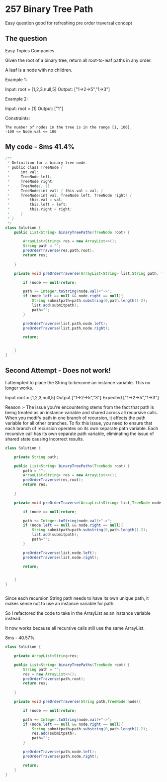 # 257 Binary Tree Path

Easy question good for refreshing pre order traversal concept

## The question

Easy
Topics
Companies

Given the root of a binary tree, return all root-to-leaf paths in any order.

A leaf is a node with no children.

 

Example 1:

Input: root = [1,2,3,null,5]
Output: ["1->2->5","1->3"]

Example 2:

Input: root = [1]
Output: ["1"]

 

Constraints:

    The number of nodes in the tree is in the range [1, 100].
    -100 <= Node.val <= 100


## My code - 8ms 41.4%

```java
/**
 * Definition for a binary tree node.
 * public class TreeNode {
 *     int val;
 *     TreeNode left;
 *     TreeNode right;
 *     TreeNode() {}
 *     TreeNode(int val) { this.val = val; }
 *     TreeNode(int val, TreeNode left, TreeNode right) {
 *         this.val = val;
 *         this.left = left;
 *         this.right = right;
 *     }
 * }
 */
class Solution {
    public List<String> binaryTreePaths(TreeNode root) {

        ArrayList<String> res = new ArrayList<>();
        String path = "";
        preOrderTraverse(res,path,root);
        return res;
        
    }

    private void preOrderTraverse(ArrayList<String> list,String path, TreeNode node){

        if (node == null)return;

        path += Integer.toString(node.val)+"->";
        if (node.left == null && node.right == null){
            String submitpath=path.substring(0,path.length()-2);
            list.add(submitpath);
            path="";
        }

        preOrderTraverse(list,path,node.left);
        preOrderTraverse(list,path,node.right);

        return;


    }
}


```

## Second Attempt - Does not work!

I attempted to place the String to become an instance variable. This no longer works.

Input
root =
[1,2,3,null,5]
Output
["1->2->5","3"]
Expected
["1->2->5","1->3"]

Reason :-
The issue you're encountering stems from the fact that path is being treated as an instance variable and shared across all recursive calls. When you modify path in one branch of recursion, it affects the path variable for all other branches. To fix this issue, you need to ensure that each branch of recursion operates on its own separate path variable. Each recursive call has its own separate path variable, eliminating the issue of shared state causing incorrect results.


```java
class Solution {

    private String path;

    public List<String> binaryTreePaths(TreeNode root) {
        path = "";
        ArrayList<String> res = new ArrayList<>();
        preOrderTraverse(res,root);
        return res;
        
    }

    private void preOrderTraverse(ArrayList<String> list,TreeNode node){

        if (node == null)return;

        path += Integer.toString(node.val)+"->";
        if (node.left == null && node.right == null){
            String submitpath=path.substring(0,path.length()-2);
            list.add(submitpath);
            path="";
        }

        preOrderTraverse(list,node.left);
        preOrderTraverse(list,node.right);

        return;


    }
}



```

Since each recursion String path needs to have its own unique path, it makes sense not to use an instance variable for path.

So I refactored the code to take in the ArrayList as an instance variable instead.

It now works because all recursive calls still use the same ArrayList.

8ms - 40.57%

```java
class Solution {

    private ArrayList<String>res;

    public List<String> binaryTreePaths(TreeNode root) {
        String path = "";
        res = new ArrayList<>();
        preOrderTraverse(path,root);
        return res;
        
    }

    private void preOrderTraverse(String path,TreeNode node){

        if (node == null)return;

        path += Integer.toString(node.val)+"->";
        if (node.left == null && node.right == null){
            String submitpath=path.substring(0,path.length()-2);
            res.add(submitpath);
            path="";
        }

        preOrderTraverse(path,node.left);
        preOrderTraverse(path,node.right);

        return;
    }
}

```